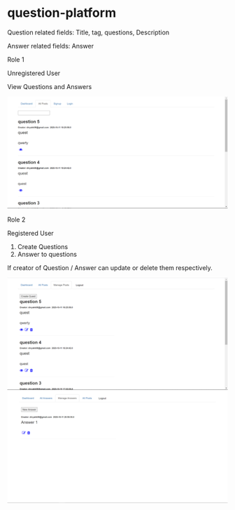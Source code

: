 # question-platform

Question related fields: Title, tag, questions, Description
 
Answer related fields: Answer

Role 1

Unregistered User

View Questions and Answers

![](images/user.png)


Role 2

Registered User

1. Create Questions
2. Answer to questions

 If creator of Question / Answer can update or delete them respectively.
 
 ![](images/Managequests.png)
 ![](images/Manageanswers.png)
 

 
